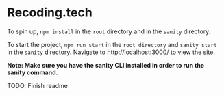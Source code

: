 # Recoding.tech

To spin up, `npm install` in the `root` directory and in the `sanity` directory.

To start the project, `npm run start` in the `root directory` and `sanity start` in the `sanity` directory. Navigate to http://localhost:3000/ to view the site.

**Note: Make sure you have the sanity CLI installed in order to run the sanity command.**

TODO: Finish readme
